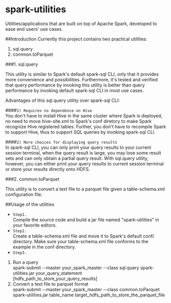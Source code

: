 # spark-utilities
Utilities/applications that are built on top of Apache Spark, developed to ease end users' use cases.

##Introduction
Currently this project contains two practical utilities:<br>
1. sql.query<br>
2. common.toParquet<br>

###1. sql.query

This utility is similar to Spark's default spark-sql CLI, only that it provides more convenience and possibilities. Furthermore, it's tested and verified that query performance by invoking this utility is better than query performance by invoking default spark-sql CLI in most use cases.

Advantages of this sql.query utility over spark-sql CLI:

####`1) Requires no dependence on Hive`<br>
You don't have to install Hive in the same cluster where Spark is deployed, no need to move hive-site.xml to Spark's conf diretory to make Spark recognize Hive registered tables. Further, you don't have to recompile Spark to support Hive, thus to support SQL queries by invoking spark-sql CLI.

####`2) More choices for displaying query results`<br>
In spark-sql CLI, you can only print your query results to your current session terminal, when the query result is large, you may lose some result sets and can only obtain a partial query result. With sql.query utility, however, you can either print your query results to current session terminal or store your results directly onto HDFS.

###2. common.toParquet

This utility is to convert a text file to a parquet file given a table-schema.xml configuration file.

##Usage of the utilities
* `Step1.`<br>
Compile the source code and build a jar file named "spark-utilities" in your favorite editors.<br>
* `Step2.`<br>
Create a table-schema.xml file and move it to Spark's default conf/ directory. Make sure your table-schema.xml file conforms to the example in the conf directory.<br>
* `Step3.`<br>
1) Run a query<br>
spark-submit --master your_spark_master --class sql.query spark-utilities.jar your_query_statement [hdfs_path_to_store_your_query_results]<br>
2) Convert a text file to parquet format<br>
spark-submit --master your_spark_master --class common.toParquet spark-utilities.jar table_name  target_hdfs_path_to_store_the_parquet_file<br>
